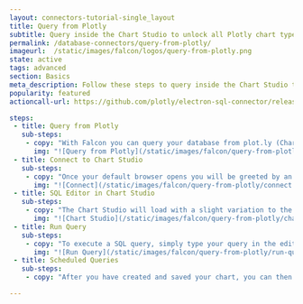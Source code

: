 ```yaml
---
layout: connectors-tutorial-single_layout
title: Query from Plotly
subtitle: Query inside the Chart Studio to unlock all Plotly chart types and styling options.
permalink: /database-connectors/query-from-plotly/
imageurl:  /static/images/falcon/logos/query-from-plotly.png
state: active
tags: advanced
section: Basics
meta_description: Follow these steps to query inside the Chart Studio to unlock all Plotly chart types and styling options
popularity: featured
actioncall-url: https://github.com/plotly/electron-sql-connector/releases

steps:
 - title: Query from Plotly
   sub-steps:
    - copy: "With Falcon you can query your database from plot.ly (Chart Studio), which will allow you to utilize all chart types and styling options that are avaliable in the Chart Studio and also setup scheduled queries. In order to query from plot.ly, navigate to the PLOT.LY tab in Falcon then click the blue *QUERY [DATABASE] FROM PLOT.LY* button. This will open plot.ly (Chart Studio) in your default browser."
      img: "![Query from Plotly](/static/images/falcon/query-from-plotly/query-from-plotly.png)"
 - title: Connect to Chart Studio
   sub-steps:
    - copy: "Once your default browser opens you will be greeted by an import modal, where you ought to see HTTPS radio button selected and your unique URL in option 4 (like below). When ready, you can click *Connect*."
      img: "![Connect](/static/images/falcon/query-from-plotly/connect.png)"
 - title: SQL Editor in Chart Studio
   sub-steps:
    - copy: "The Chart Studio will load with a slight variation to the interface. As you can see, above the grid is the SQL Editor and to the right are your database conncetions and avaliable tables."
      img: "![Chart Studio](/static/images/falcon/query-from-plotly/chart-studio.png)"
 - title: Run Query
   sub-steps:
    - copy: "To execute a SQL query, simply type your query in the editor and hit *Run Query*. If succesful, you ought to see the grid populted with data and you can begin creating your chart type. For tutorials on chart types, see our [Chart Studio documentation](https://help.plot.ly/tutorials/)."
      img: "![Run Query](/static/images/falcon/query-from-plotly/run-query.png)"
 - title: Scheduled Queries
   sub-steps:
    - copy: "After you have created and saved your chart, you can then schedule queries to take place every x by selecting the Scedule Query checkbox, your selected time and saving the chart again. For more detailed information on scheduled queries see the [Schedule a Query tutorial](https://help.plot.ly/database-connectors/schedule-query/)."

---
```

